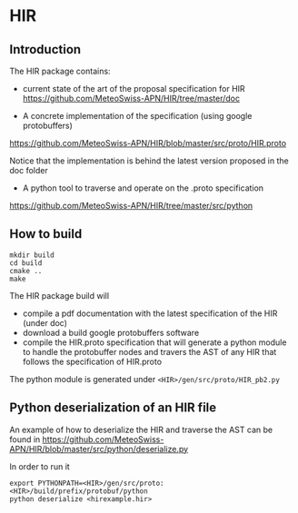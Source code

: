 # HIR

## Introduction

The HIR package contains:

* current state of the art of the proposal specification for HIR
https://github.com/MeteoSwiss-APN/HIR/tree/master/doc

* A concrete implementation of the specification (using google protobuffers)

https://github.com/MeteoSwiss-APN/HIR/blob/master/src/proto/HIR.proto

Notice that the implementation is behind the latest version proposed in the doc folder

* A python tool to traverse and operate on the .proto specification

https://github.com/MeteoSwiss-APN/HIR/tree/master/src/python


## How to build

```
mkdir build
cd build
cmake ..
make 
```

The HIR package build will 
* compile a pdf documentation with the latest specification of the HIR
(under doc)
* download a build google protobuffers software
* compile the HIR.proto specification
that will generate a python module to handle the protobuffer nodes and travers the AST of any HIR that follows the specification of HIR.proto

The python module is generated under ``<HIR>/gen/src/proto/HIR_pb2.py``
  
## Python deserialization of an HIR file

An example of how to deserialize the HIR and traverse the AST can be found in
https://github.com/MeteoSwiss-APN/HIR/blob/master/src/python/deserialize.py

In order to run it

```
export PYTHONPATH=<HIR>/gen/src/proto:<HIR>/build/prefix/protobuf/python
python deserialize <hirexample.hir>
```

